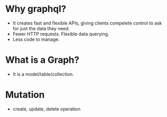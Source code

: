 # Why graphql?

- It creates fast and flexible APIs, giving clients compelete control to ask for just the data they need.
- Fewer HTTP requests. Flexible data querying.
- Less code to manage.

# What is a Graph?

- It is a model/table/collection.

# Mutation

- create, update, delete operation
